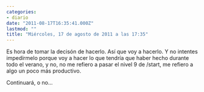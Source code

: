 ```yaml
---
categories:
- diario
date: "2011-08-17T16:35:41.000Z"
lastmod: ""
title: "Miércoles, 17 de agosto de 2011 a las 17:35"
---
```


Es hora de tomar la decisón de hacerlo. Así­ que voy a hacerlo. Y no intentes impedí­rmelo porque voy a hacer lo que tendrí­a que haber hecho durante todo el verano, y no, no me refiero a pasar el nivel 9 de /start, me refiero a algo un poco más productivo.

Continuará, o no...
